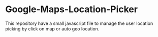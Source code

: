 # Google-Maps-Location-Picker
This repository have a small javascript file to manage the user location picking by click on map or auto geo location.

